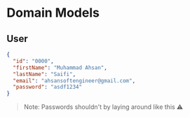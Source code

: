 ﻿# Domain Models

## User
```json
{
  "id": "0000",
  "firstName": "Muhammad Ahsan",
  "lastName": "Saifi",
  "email": "ahsansoftengineer@gmail.com",
  "password": "asdf1234"
}
```

> Note: Passwords shouldn't by laying around like this :warning:
